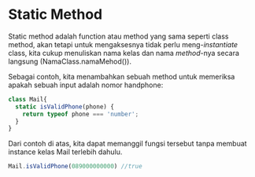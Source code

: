 # Static Method

Static method adalah function atau method yang sama seperti class method, akan tetapi untuk mengaksesnya tidak perlu meng-_instantiate_ class, kita cukup menuliskan nama kelas dan nama _method_-nya secara langsung \(NamaClass.namaMehod\(\)\).

Sebagai contoh, kita menambahkan sebuah method untuk memeriksa apakah sebuah input adalah nomor handphone:

```javascript
class Mail{
  static isValidPhone(phone) {
    return typeof phone === 'number';
  }
}
```

Dari contoh di atas, kita dapat memanggil fungsi tersebut tanpa membuat instance kelas Mail terlebih dahulu.

```javascript
Mail.isValidPhone(089000000000) //true
```

